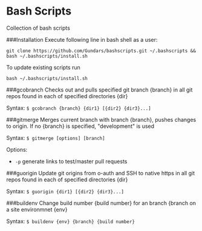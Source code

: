 Bash Scripts
===========
Collection of bash scripts

###Installation
Execute following line in bash shell as a user:
```
git clone https://github.com/Gundars/bashscripts.git ~/.bashscripts && bash ~/.bashscripts/install.sh
```
To update existing scripts run
```
bash ~/.bashscripts/install.sh
```

###gcobranch
Checks out and pulls specified git branch {branch} in all git repos found in each of specified directories {dir}

Syntax: `$ gcobranch {branch} {dir1} [{dir2} {dir3}...]`

###gitmerge
Merges current branch with branch {branch}, pushes changes to origin. If no {branch} is specified, "development" is used

Syntax: `$ gitmerge [options] [branch]`

Options:
- `-p`  generate links to test/master pull requests

###guorigin
Update git origins from o-auth and SSH to native https in all git repos found in each of specified directories {dir}

Syntax: `$ guorigin {dir1} [{dir2} {dir3}...]`

###buildenv
Change build number {build number} for an branch {branch on a site environmnet {env} 

Syntax: `$ buildenv {env} {branch} {build number}`
